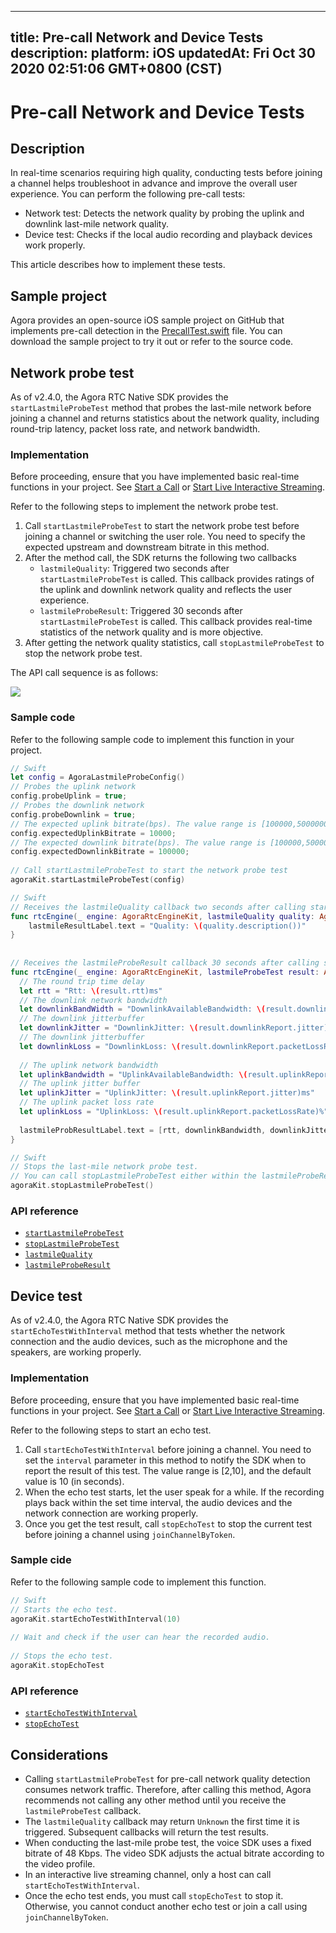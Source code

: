 
---
title: Pre-call Network and Device Tests
description: 
platform: iOS
updatedAt: Fri Oct 30 2020 02:51:06 GMT+0800 (CST)
---
# Pre-call Network and Device Tests
## Description

In real-time scenarios requiring high quality, conducting tests before joining a channel helps troubleshoot in advance and improve the overall user experience. You can perform the following pre-call tests:

- Network test: Detects the network quality by probing the uplink and downlink last-mile network quality.
- Device test: Checks if the local audio recording and playback devices work properly.

This article describes how to implement these tests.

## Sample project

Agora provides an open-source iOS sample project on GitHub that implements pre-call detection in the [PrecallTest.swift](https://github.com/AgoraIO/API-Examples/blob/master/iOS/APIExample/Examples/Advanced/PrecallTest/PrecallTest.swift) file. You can download the sample project to try it out or refer to the source code.

## Network probe test

As of v2.4.0, the Agora RTC Native SDK provides the `startLastmileProbeTest` method that probes the last-mile network before joining a channel and returns statistics about the network quality, including round-trip latency, packet loss rate, and network bandwidth.

### Implementation

Before proceeding, ensure that you have implemented basic real-time functions in your project. See [Start a Call](../../en/Voice/start_call_ios.md) or [Start Live Interactive Streaming](../../en/Voice/start_live_ios.md).

Refer to the following steps to implement the network probe test.

1. Call `startLastmileProbeTest` to start the network probe test before joining a channel or switching the user role. You need to specify the expected upstream and downstream bitrate in this method.
2. After the method call, the SDK returns the following two callbacks
	- `lastmileQuality`: Triggered two seconds after `startLastmileProbeTest` is called. This callback provides ratings of the uplink and downlink network quality and reflects the user experience.
	- `lastmileProbeResult`: Triggered 30 seconds after `startLastmileProbeTest` is called. This callback provides real-time statistics of the network quality and is more objective.
3. After getting the network quality statistics, call `stopLastmileProbeTest` to stop the network probe test.

The API call sequence is as follows:

![](https://web-cdn.agora.io/docs-files/1603946038258)

### Sample code

Refer to the following sample code to implement this function in your project.

```swift
// Swift
let config = AgoraLastmileProbeConfig()
// Probes the uplink network
config.probeUplink = true;
// Probes the downlink network
config.probeDownlink = true;
// The expected uplink bitrate(bps). The value range is [100000,5000000]
config.expectedUplinkBitrate = 10000;
// The expected downlink bitrate(bps). The value range is [100000,5000000]
config.expectedDownlinkBitrate = 100000;
  
// Call startLastmileProbeTest to start the network probe test
agoraKit.startLastmileProbeTest(config)
```

```swift
// Swift
// Receives the lastmileQuality callback two seconds after calling startLastmileProbeTest. This callback is triggered once every 2 seconds.
func rtcEngine(_ engine: AgoraRtcEngineKit, lastmileQuality quality: AgoraNetworkQuality) {
    lastmileResultLabel.text = "Quality: \(quality.description())"
}
  
  
// Receives the lastmileProbeResult callback 30 seconds after calling startLastmileProbeTest. This callback provides more detailed network quality statistics.
func rtcEngine(_ engine: AgoraRtcEngineKit, lastmileProbeTest result: AgoraLastmileProbeResult) {
  // The round trip time delay
  let rtt = "Rtt: \(result.rtt)ms"
  // The downlink network bandwidth
  let downlinkBandWidth = "DownlinkAvailableBandwidth: \(result.downlinkReport.availableBandwidth)Kbps"
  // The downlink jitterbuffer
  let downlinkJitter = "DownlinkJitter: \(result.downlinkReport.jitter)ms"
  // The downlink jitterbuffer
  let downlinkLoss = "DownlinkLoss: \(result.downlinkReport.packetLossRate)%"
    
  // The uplink network bandwidth
  let uplinkBandwidth = "UplinkAvailableBandwidth: \(result.uplinkReport.availableBandwidth)Kbps"
  // The uplink jitter buffer
  let uplinkJitter = "UplinkJitter: \(result.uplinkReport.jitter)ms"
  // The uplink packet loss rate
  let uplinkLoss = "UplinkLoss: \(result.uplinkReport.packetLossRate)%"
    
  lastmileProbResultLabel.text = [rtt, downlinkBandwidth, downlinkJitter, downlinkLoss, uplinkBandwidth, uplinkJitter, uplinkLoss].joined(separator: "\n")
}
```

```swift
// Swift
// Stops the last-mile network probe test.
// You can call stopLastmileProbeTest either within the lastmileProbeResult callback, or at other time before joining a channel.
agoraKit.stopLastmileProbeTest()
```

### API reference

- [`startLastmileProbeTest`](https://docs.agora.io/en/Voice/API%20Reference/oc/Classes/AgoraRtcEngineKit.html#//api/name/startLastmileProbeTest:)
- [`stopLastmileProbeTest`](https://docs.agora.io/en/Voice/API%20Reference/oc/Classes/AgoraRtcEngineKit.html#//api/name/stopLastmileProbeTest)
- [`lastmileQuality`](https://docs.agora.io/en/Voice/API%20Reference/oc/Protocols/AgoraRtcEngineDelegate.html#//api/name/rtcEngine:lastmileQuality:)
- [`lastmileProbeResult`](https://docs.agora.io/en/Voice/API%20Reference/oc/Protocols/AgoraRtcEngineDelegate.html#//api/name/rtcEngine:lastmileProbeTestResult:)

## Device test

As of v2.4.0, the Agora RTC Native SDK provides the `startEchoTestWithInterval` method that tests whether the network connection and the audio devices, such as the microphone and the speakers, are working properly.

### Implementation

Before proceeding, ensure that you have implemented basic real-time functions in your project. See [Start a Call](../../en/Voice/start_call_ios.md) or [Start Live Interactive Streaming](../../en/Voice/start_live_ios.md).

Refer to the following steps to start an echo test.

1. Call `startEchoTestWithInterval` before joining a channel. You need to set the `interval` parameter in this method to notify the SDK when to report the result of this test. The value range is [2,10], and the default value is 10 (in seconds).
2. When the echo test starts, let the user speak for a while. If the recording plays back within the set time interval, the audio devices and the network connection are working properly.
3. Once you get the test result, call `stopEchoTest` to stop the current test before joining a channel using `joinChannelByToken`.

### Sample cide

Refer to the following sample code to implement this function.

```swift
// Swift
// Starts the echo test.
agoraKit.startEchoTestWithInterval(10)
 
// Wait and check if the user can hear the recorded audio.
 
// Stops the echo test.
agoraKit.stopEchoTest
```

### API reference

- [`startEchoTestWithInterval`](https://docs.agora.io/en/Voice/API%20Reference/oc/Classes/AgoraRtcEngineKit.html#//api/name/startEchoTestWithInterval:successBlock:)
- [`stopEchoTest`](https://docs.agora.io/en/Voice/API%20Reference/oc/Classes/AgoraRtcEngineKit.html#//api/name/stopEchoTest)

## Considerations

- Calling `startLastmileProbeTest` for pre-call network quality detection consumes network traffic. Therefore, after calling this method, Agora recommends not calling any other method until you receive the `lastmileProbeTest` callback.
- The `lastmileQuality` callback may return `Unknown` the first time it is triggered. Subsequent callbacks will return the test results.
- When conducting the last-mile probe test, the voice SDK uses a fixed bitrate of 48 Kbps. The video SDK adjusts the actual bitrate according to the video profile.
- In an interactive live streaming channel, only a host can call `startEchoTestWithInterval`.
- Once the echo test ends, you must call `stopEchoTest` to stop it. Otherwise, you cannot conduct another echo test or join a call using `joinChannelByToken`.



